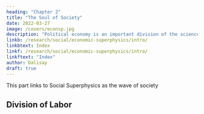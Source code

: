 ```yaml
---
heading: "Chapter 2"
title: "The Soul of Society"
date: 2022-03-27
image: /covers/econsp.jpg
description: "Political economy is an important division of the science of government. The object of government is the happiness of men, united in society"
linkb: /research/social/economic-superphysics/intro/
linkbtext: Index
linkf: /research/social/economic-superphysics/intro/
linkftext: "Index"
author: Dalisay
draft: true
---
```



This part links to Social Superphysics as the wave of society


## Division of Labor


